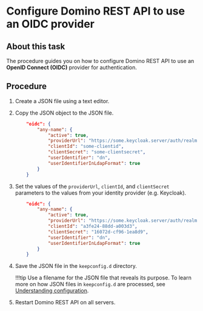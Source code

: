 # Configure Domino REST API to use an OIDC provider

## About this task

The procedure guides you on how to configure Domino REST API to use an **OpenID Connect (OIDC)** provider for authentication.

## Procedure

1.	Create a JSON file using a text editor.
2.	Copy the JSON object to the JSON file.

    ``` json
        "oidc": {
            "any-name": {
                "active": true,
                "providerUrl": "https://some.keycloak.server/auth/realms/some-realm",
                "clientId": "some-clientid",
                "clientSecret": "some-clientsecret",
                "userIdentifier": "dn",
                "userIdentifierInLdapFormat": true
            }
        }
    ```

3.	Set the values of the `providerUrl`, `clientId`, and `clientSecret` parameters to the values from your identity provider (e.g. Keycloak).

    ``` json
        "oidc": {
            "any-name": {
                "active": true,
                "providerUrl": "https://some.keycloak.server/auth/realms/some-realm",
                "clientId": "a3fe24-88dd-a003d3",
                "clientSecret": "16072d-cf96-1ea8d9",
                "userIdentifier": "dn",
                "userIdentifierInLdapFormat": true
            }
        }
    ```


4.	Save the JSON file in the `keepconfig.d` directory.

    !!!tip
        Use a filename for the JSON file that reveals its purpose. To learn more on how JSON files in `keepconfig.d` are processed, see [Understanding configuration](../production/configparam.md#understanding-configuration).

5.	Restart Domino REST API on all servers.